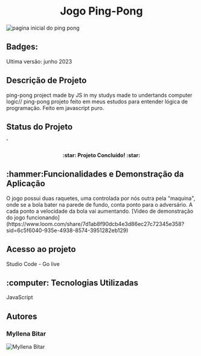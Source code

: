 <h1 align="center">Jogo Ping-Pong </h1>

<img src="https://github.com/user-attachments/assets/728b1f0e-cc11-41e7-9296-8b612cb7f75c" alt="pagina inicial do ping pong">




<h2>Badges:</h2>


Ultima versão: junho 2023

<h2>Descrição de Projeto</h2>
  ping-pong project made by JS in my studys made to undertands computer logic// ping-pong projeto feito em meus estudos para entender lógica de programação. Feito em javascript puro.

<h2>Status do Projeto</h2>'
<h4 align="center">
  :star: Projeto Concluído! :star:
</h4>
<h2>:hammer:Funcionalidades e Demonstração da Aplicação</h2>
  O jogo possui duas raquetes, uma controlada por nós outra pela "maquina", onde se a bola bater na parede de fundo, conta ponto para o adversário. A cada ponto a velocidade da bola vai aumentando.
  [Video de demonstração do jogo funcionando](https://www.loom.com/share/7d1ab8f90dcb4e3d86ec27c72345e358?sid=6c5f6040-935e-4938-8574-3951282eb129)
  
<h2>Acesso ao projeto</h2>
  Studio Code - Go live 

<h2> :computer: Tecnologias Utilizadas</h2>
  JavaScript 

<H2>Autores</H2>
<h3>Myllena Bitar</h3>
<img src="https://avatars.githubusercontent.com/u/111917539?v=4" alt="Myllena Bitar">

